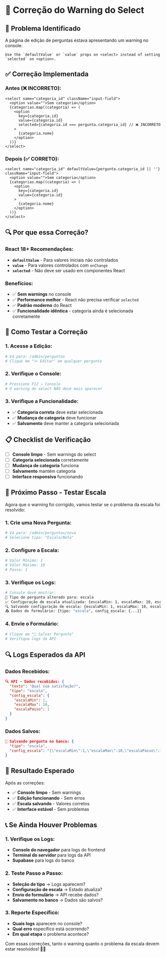 # 🔧 Correção do Warning do Select

## 🚨 **Problema Identificado**

A página de edição de perguntas estava apresentando um warning no console:

```
Use the `defaultValue` or `value` props on <select> instead of setting `selected` on <option>.
```

## ✅ **Correção Implementada**

### **Antes (❌ INCORRETO):**
```tsx
<select name="categoria_id" className="input-field">
  <option value="">Sem categoria</option>
  {categorias.map((categoria) => (
    <option 
      key={categoria.id} 
      value={categoria.id}
      selected={categoria.id === pergunta.categoria_id} // ❌ INCORRETO
    >
      {categoria.nome}
    </option>
  ))}
</select>
```

### **Depois (✅ CORRETO):**
```tsx
<select name="categoria_id" defaultValue={pergunta.categoria_id || ''} className="input-field">
  <option value="">Sem categoria</option>
  {categorias.map((categoria) => (
    <option 
      key={categoria.id} 
      value={categoria.id}
    >
      {categoria.nome}
    </option>
  ))}
</select>
```

## 🔍 **Por que essa Correção?**

### **React 18+ Recomendações:**
- **`defaultValue`** - Para valores iniciais não controlados
- **`value`** - Para valores controlados com `onChange`
- **`selected`** - Não deve ser usado em componentes React

### **Benefícios:**
- ✅ **Sem warnings** no console
- ✅ **Performance melhor** - React não precisa verificar `selected`
- ✅ **Padrão moderno** do React
- ✅ **Funcionalidade idêntica** - categoria ainda é selecionada corretamente

## 🧪 **Como Testar a Correção**

### **1. Acesse a Edição:**
```bash
# Vá para: /admin/perguntas
# Clique em "✏️ Editar" em qualquer pergunta
```

### **2. Verifique o Console:**
```bash
# Pressione F12 → Console
# O warning do select NÃO deve mais aparecer
```

### **3. Verifique a Funcionalidade:**
- ✅ **Categoria correta** deve estar selecionada
- ✅ **Mudança de categoria** deve funcionar
- ✅ **Salvamento** deve manter a categoria selecionada

## 📋 **Checklist de Verificação**

- [ ] **Console limpo** - Sem warnings do select
- [ ] **Categoria selecionada** corretamente
- [ ] **Mudança de categoria** funciona
- [ ] **Salvamento** mantém categoria
- [ ] **Interface responsiva** funcionando

## 🎯 **Próximo Passo - Testar Escala**

Agora que o warning foi corrigido, vamos testar se o problema da escala foi resolvido:

### **1. Crie uma Nova Pergunta:**
```bash
# Vá para: /admin/perguntas/nova
# Selecione tipo: "Escala/Nota"
```

### **2. Configure a Escala:**
```bash
# Valor Mínimo: 1
# Valor Máximo: 10
# Passo: 1
```

### **3. Verifique os Logs:**
```bash
# Console deve mostrar:
🔄 Tipo de pergunta alterado para: escala
📈 Configuração de escala atualizada: {escalaMin: 1, escalaMax: 10, escalaPasso: 1}
🔍 Salvando configuração de escala: {escalaMin: 1, escalaMax: 10, escalaPasso: 1}
📤 Dados do formulário: {tipo: "escala", config_escala: {...}}
```

### **4. Envie o Formulário:**
```bash
# Clique em "💾 Salvar Pergunta"
# Verifique logs da API
```

## 🔍 **Logs Esperados da API**

### **Dados Recebidos:**
```json
🔍 API - Dados recebidos: {
  "texto": "Qual sua satisfação?",
  "tipo": "escala",
  "config_escala": {
    "escalaMin": 1,
    "escalaMax": 10,
    "escalaPasso": 1
  }
}
```

### **Dados Salvos:**
```json
💾 Salvando pergunta no banco: {
  "tipo": "escala",
  "config_escala": "{\"escalaMin\":1,\"escalaMax\":10,\"escalaPasso\":1}"
}
```

## 🎉 **Resultado Esperado**

Após as correções:
- ✅ **Console limpo** - Sem warnings
- ✅ **Edição funcionando** - Sem erros
- ✅ **Escala salvando** - Valores corretos
- ✅ **Interface estável** - Sem problemas

## 📞 **Se Ainda Houver Problemas**

### **1. Verifique os Logs:**
- **Console do navegador** para logs do frontend
- **Terminal do servidor** para logs da API
- **Supabase** para logs do banco

### **2. Teste Passo a Passo:**
- **Seleção de tipo** → Logs aparecem?
- **Configuração de escala** → Estado atualiza?
- **Envio do formulário** → API recebe dados?
- **Salvamento no banco** → Dados são salvos?

### **3. Reporte Específico:**
- **Quais logs** aparecem no console?
- **Qual erro** específico está ocorrendo?
- **Em qual etapa** o problema acontece?

Com essas correções, tanto o warning quanto o problema da escala devem estar resolvidos! 🚀✨
